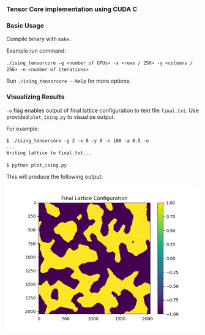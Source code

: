 ### Tensor Core implementation using CUDA C

### Basic Usage
Compile binary with `make`.

Example run command:

`./ising_tensorcore -g <number of GPUs> -x <rows / 256> -y <columns / 256> -n <number of iterations> `

Run `./ising_tensorcore --help` for more options.

### Visualizing Results
`-o` flag enables output of final lattice configuration to text file `final.txt`. Use provided `plot_ising.py` to visualize output.

For example:
```
$ ./ising_tensorcore -g 2 -x 8 -y 8 -n 100 -a 0.5 -o
...
Writing lattice to final.txt...

$ python plot_ising.py
```

This will produce the following output:

![sample_plot.png](sample_plot.png)

